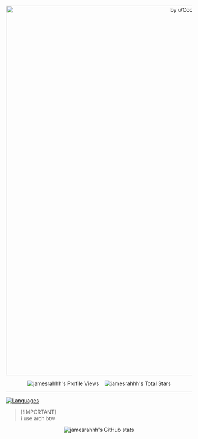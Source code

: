 <p align="center">
  <img width=1000 src="https://i.redd.it/xw9x6p1avbe91.png" align="center" title="by u/CocoNotShell" />
</p>

<p align='center'>
 <a>
    <img alt="jamesrahhh's Profile Views" src="https://komarev.com/ghpvc/?username=jamesrahhh&style=for-the-badge" />
  </a>&nbsp;&nbsp;
  <a>
  <img alt="jamesrahhh's Total Stars" src="https://img.shields.io/github/stars/jamesrahhh?style=for-the-badge&color=darkcyan" />
</a>
</p>

***

[![Languages](https://skillicons.dev/icons?i=c,cpp,dart,py,java,dotnet,flutter,firebase&theme=light)](https://skillicons.dev)

> [!IMPORTANT]\
> i use arch btw

<p align="center">
 <img src="https://github-readme-stats.vercel.app/api?username=jamesrahhh&show_icons=true&theme=transparent&hide_border=true&title_color=ffffff&text_color=ffffff&icon_color=ffffff" align="center" alt="jamesrahhh's GitHub stats" />
</p>
